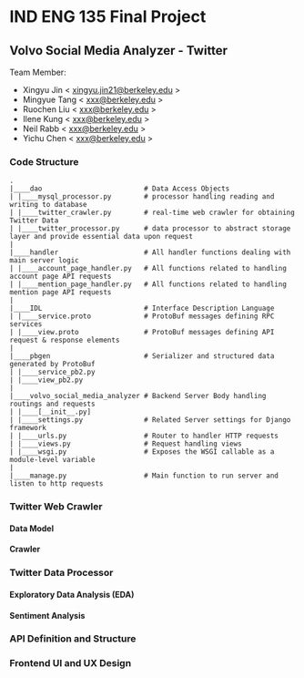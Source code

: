 # IND ENG 135 Final Project

## Volvo Social Media Analyzer - Twitter

Team Member:

- Xingyu Jin < xingyu.jin21@berkeley.edu >
- Mingyue Tang < xxx@berkeley.edu >
- Ruochen Liu < xxx@berkeley.edu >
- Ilene Kung < xxx@berkeley.edu >
- Neil Rabb < xxx@berkeley.edu >
- Yichu Chen < xxx@berkeley.edu >

### Code Structure

```
.
|____dao                         # Data Access Objects
| |____mysql_processor.py        # processor handling reading and writing to database
| |____twitter_crawler.py        # real-time web crawler for obtaining Twitter Data
| |____twitter_processor.py      # data processor to abstract storage layer and provide essential data upon request
|
|____handler                     # All handler functions dealing with main server logic
| |____account_page_handler.py   # All functions related to handling account page API requests
| |____mention_page_handler.py   # All functions related to handling mention page API requests
|
|____IDL                         # Interface Description Language
| |____service.proto             # ProtoBuf messages defining RPC services
| |____view.proto                # ProtoBuf messages defining API request & response elements
|
|____pbgen                       # Serializer and structured data generated by ProtoBuf
| |____service_pb2.py            
| |____view_pb2.py
|
|____volvo_social_media_analyzer # Backend Server Body handling routings and requests
| |____[__init__.py]             
| |____settings.py               # Related Server settings for Django framework
| |____urls.py                   # Router to handler HTTP requests
| |____views.py                  # Request handling views
| |____wsgi.py                   # Exposes the WSGI callable as a module-level variable
|
|____manage.py                   # Main function to run server and listen to http requests
```

### Twitter Web Crawler

#### Data Model

#### Crawler

### Twitter Data Processor

#### Exploratory Data Analysis (EDA)

#### Sentiment Analysis


### API Definition and Structure

### Frontend UI and UX Design